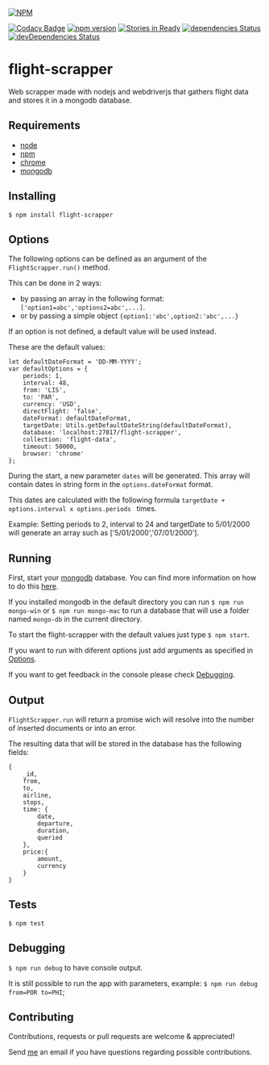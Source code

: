 [![NPM](https://nodei.co/npm/flight-scrapper.png?downloads=true&downloadRank=true&stars=true)](https://nodei.co/npm/flight-scrapper/)

[![Codacy Badge](https://api.codacy.com/project/badge/Grade/a3b112d983624adea191ba81a9713ba1)](https://www.codacy.com/app/tiagobertolo/flight-scrapper?utm_source=github.com&amp;utm_medium=referral&amp;utm_content=bertolo1988/flight-scrapper&amp;utm_campaign=Badge_Grade)
[![npm version](https://badge.fury.io/js/flight-scrapper.svg)](https://badge.fury.io/js/flight-scrapper)
[![Stories in Ready](https://badge.waffle.io/bertolo1988/flight-scrapper.svg?label=ready&title=Ready)](http://waffle.io/bertolo1988/flight-scrapper)
[![dependencies Status](https://david-dm.org/bertolo1988/flight-scrapper/status.svg)](https://david-dm.org/bertolo1988/flight-scrapper)
[![devDependencies Status](https://david-dm.org/bertolo1988/flight-scrapper/dev-status.svg)](https://david-dm.org/bertolo1988/flight-scrapper?type=dev)

# flight-scrapper

Web scrapper made with nodejs and webdriverjs that gathers flight data and stores it in a mongodb database.


## Requirements

 - [node](http://nodejs.org/)
 - [npm](http://npmjs.org/)
 - [chrome](https://www.google.com/chrome/browser/desktop/index.html)
 - [mongodb](https://www.mongodb.com/)


## Installing

`$ npm install flight-scrapper`


## Options

The following options can be defined as an argument of the `FlightScrapper.run()` method.

This can be done in 2 ways:

 - by passing an array in the following format: `['option1=abc','options2=abc',...]`.
 - or by passing a simple object `{option1:'abc',option2:'abc',...}`

If an option is not defined, a default value will be used instead.

These are the default values:
	
	let defaultDateFormat = 'DD-MM-YYYY';
	var defaultOptions = {
		periods: 1,
		interval: 48,
		from: 'LIS',
		to: 'PAR',
		currency: 'USD',
		directFlight: 'false',
		dateFormat: defaultDateFormat,
		targetDate: Utils.getDefaultDateString(defaultDateFormat),
		database: 'localhost:27017/flight-scrapper',
		collection: 'flight-data',
		timeout: 50000,
		browser: 'chrome'
	};

During the start, a new parameter `dates` will be generated. This array will contain dates in string form in the `options.dateFormat` format.

This dates are calculated with the following formula `targetDate + options.interval x options.periods ` times.
 
Example: Setting periods to 2, interval to 24 and targetDate to 5/01/2000 will generate an array  such as ['5/01/2000','07/01/2000'].

## Running

First, start your [mongodb](https://www.mongodb.com/) database. You can find more information on how to do this [here](https://docs.mongodb.com/).

If you installed mongodb in the default directory you can run `$ npm run mongo-win` or `$ npm run mongo-mac` to run a database that will use a folder named `mongo-db` in the current directory.

To start the flight-scrapper with the default values just type `$ npm start`.

If you want to run with diferent options just add arguments as specified in [Options](#options).

If you want to get feedback in the console please check  [Debugging](#debugging).

## Output

`FlightScrapper.run` will return a promise wich will resolve into the number of inserted documents or into an error.

The resulting data that will be stored in the database has the following fields:

	{
		_id, 		
		from,
		to,	
		airline,
		stops,
		time: {
			date,
			departure,
			duration,
			queried
		},
		price:{
			amount,
			currency
		}
	}

## Tests

`$ npm test`

## Debugging

`$ npm run debug` to have console output.

It is still possible to run the app with parameters, example: `$ npm run debug from=POR to=PHI`;

## Contributing

Contributions, requests or pull requests are welcome & appreciated!

Send [me](https://github.com/bertolo1988/) an email if you have questions regarding possible contributions.
